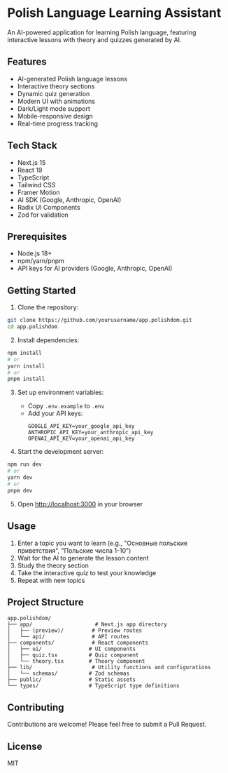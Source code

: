 # Polish Language Learning Assistant

An AI-powered application for learning Polish language, featuring interactive lessons with theory and quizzes generated by AI.

## Features

- AI-generated Polish language lessons
- Interactive theory sections
- Dynamic quiz generation
- Modern UI with animations
- Dark/Light mode support
- Mobile-responsive design
- Real-time progress tracking

## Tech Stack

- Next.js 15
- React 19
- TypeScript
- Tailwind CSS
- Framer Motion
- AI SDK (Google, Anthropic, OpenAI)
- Radix UI Components
- Zod for validation

## Prerequisites

- Node.js 18+
- npm/yarn/pnpm
- API keys for AI providers (Google, Anthropic, OpenAI)

## Getting Started

1. Clone the repository:
```bash
git clone https://github.com/yourusername/app.polishdom.git
cd app.polishdom
```

2. Install dependencies:
```bash
npm install
# or
yarn install
# or
pnpm install
```

3. Set up environment variables:
   - Copy `.env.example` to `.env`
   - Add your API keys:
     ```
     GOOGLE_API_KEY=your_google_api_key
     ANTHROPIC_API_KEY=your_anthropic_api_key
     OPENAI_API_KEY=your_openai_api_key
     ```

4. Start the development server:
```bash
npm run dev
# or
yarn dev
# or
pnpm dev
```

5. Open [http://localhost:3000](http://localhost:3000) in your browser

## Usage

1. Enter a topic you want to learn (e.g., "Основные польские приветствия", "Польские числа 1-10")
2. Wait for the AI to generate the lesson content
3. Study the theory section
4. Take the interactive quiz to test your knowledge
5. Repeat with new topics

## Project Structure

```
app.polishdom/
├── app/                    # Next.js app directory
│   ├── (preview)/         # Preview routes
│   └── api/               # API routes
├── components/            # React components
│   ├── ui/               # UI components
│   ├── quiz.tsx          # Quiz component
│   └── theory.tsx        # Theory component
├── lib/                   # Utility functions and configurations
│   └── schemas/          # Zod schemas
├── public/               # Static assets
└── types/                # TypeScript type definitions
```

## Contributing

Contributions are welcome! Please feel free to submit a Pull Request.

## License

MIT

